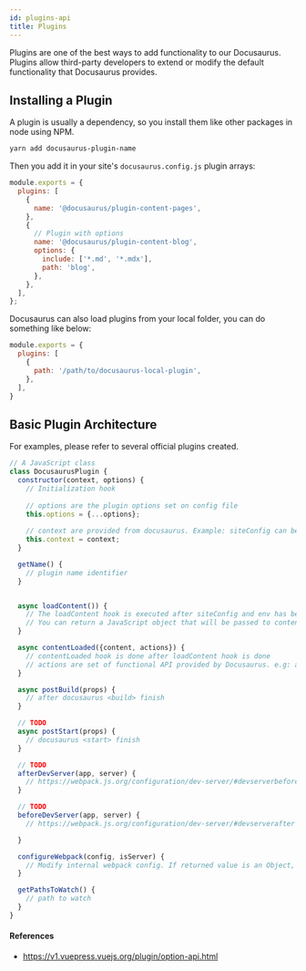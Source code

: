```yaml
---
id: plugins-api
title: Plugins
---
```


Plugins are one of the best ways to add functionality to our Docusaurus. Plugins allow third-party developers to extend or modify the default functionality that Docusaurus provides. 

## Installing a Plugin

A plugin is usually a dependency, so you install them like other packages in node using NPM.

```bash
yarn add docusaurus-plugin-name
```

Then you add it in your site's `docusaurus.config.js` plugin arrays:

```javascript
module.exports = {
  plugins: [
    {
      name: '@docusaurus/plugin-content-pages',
    },
    {
      // Plugin with options
      name: '@docusaurus/plugin-content-blog',
      options: {
        include: ['*.md', '*.mdx'],
        path: 'blog',
      },
    },
  ],
};
```

Docusaurus can also load plugins from your local folder, you can do something like below:

```javascript
module.exports = {
  plugins: [
    {
      path: '/path/to/docusaurus-local-plugin',
    },
  ],
}
```

## Basic Plugin Architecture

For examples, please refer to several official plugins created.

```javascript
// A JavaScript class
class DocusaurusPlugin {
  constructor(context, options) {
    // Initialization hook
      
    // options are the plugin options set on config file
    this.options = {...options};
    
    // context are provided from docusaurus. Example: siteConfig can be accessed from context
    this.context = context;
  }

  getName() {
    // plugin name identifier
  }


  async loadContent()) {
    // The loadContent hook is executed after siteConfig and env has been loaded
    // You can return a JavaScript object that will be passed to contentLoaded hook
  }

  async contentLoaded({content, actions}) {
    // contentLoaded hook is done after loadContent hook is done
    // actions are set of functional API provided by Docusaurus. e.g: addRoute
  }

  async postBuild(props) {
    // after docusaurus <build> finish
  }

  // TODO
  async postStart(props) {
    // docusaurus <start> finish
  }

  // TODO
  afterDevServer(app, server) {
    // https://webpack.js.org/configuration/dev-server/#devserverbefore
  }

  // TODO
  beforeDevServer(app, server) {
    // https://webpack.js.org/configuration/dev-server/#devserverafter

  }

  configureWebpack(config, isServer) {
    // Modify internal webpack config. If returned value is an Object, it will be merged into the final config using webpack-merge; If returned value is a function, it will receive the config as the 1st argument and an isServer flag as the 2nd argument.
  }

  getPathsToWatch() {
    // path to watch
  }
}
```


#### References

- https://v1.vuepress.vuejs.org/plugin/option-api.html
